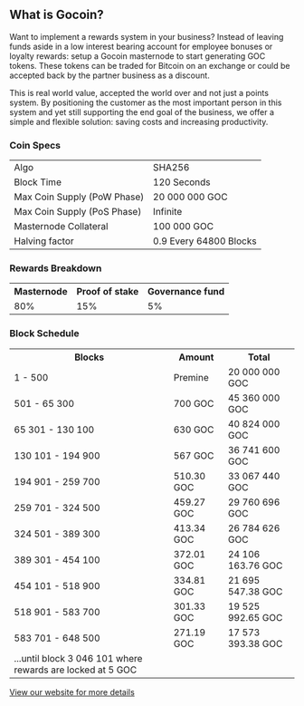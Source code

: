 <h2>What is Gocoin?</h2>
<p>
Want to implement a rewards system in your business? Instead of leaving funds aside in a low interest bearing account for employee bonuses or loyalty rewards: setup a Gocoin masternode to start generating GOC tokens. These tokens can be traded for Bitcoin on an exchange or could be accepted back by the partner business as a discount. 
</p>
<p>
This is real world value, accepted the world over and not just a points system. By positioning the customer as the most important person in this system and yet still supporting the end goal of the business, we offer a simple and flexible solution: saving costs and increasing productivity.
</p>
<h3>Coin Specs</h3>
<table>
<tbody><tr><td>Algo</td><td>SHA256</td></tr>
<tr><td>Block Time</td><td>120 Seconds</td></tr>
<tr><td>Max Coin Supply (PoW Phase)</td><td>20 000 000 GOC</td></tr>
<tr><td>Max Coin Supply (PoS Phase)</td><td>Infinite</td></tr>
<tr><td>Masternode Collateral</td><td>100 000 GOC</td></tr>
<tr><td>Halving factor</td><td>0.9 Every 64800 Blocks</td></tr>
</tbody></table>
<h3>Rewards Breakdown</h3>
<table>
<tbody><tr><th>Masternode</th><th>Proof of stake</th><th>Governance fund</th></tr>
<tr><td>80%</td><td>15%</td><td>5%</td></tr>
</tbody></table>
<h3>Block Schedule</h3>
<table>
<tbody><tr><th>Blocks</th><th>Amount</th><th>Total</th></tr>
<tr><td>1 - 500</td><td>Premine</td><td>20 000 000 GOC</td></tr>
<tr><td>501 - 65 300</td><td>700 GOC</td><td>45 360 000 GOC</td></tr>
<tr><td>65 301 - 130 100</td><td>630 GOC</td><td>40 824 000 GOC</td></tr>
<tr><td>130 101 - 194 900</td><td>567 GOC</td><td>36 741 600 GOC</td></tr>
<tr><td>194 901 - 259 700</td><td>510.30 GOC</td><td>33 067 440 GOC</td></tr>
<tr><td>259 701 - 324 500</td><td>459.27 GOC</td><td>29 760 696 GOC</td></tr>
<tr><td>324 501 - 389 300</td><td>413.34 GOC</td><td>26 784 626 GOC</td></tr>
<tr><td>389 301 - 454 100</td><td>372.01 GOC</td><td>24 106 163.76 GOC</td></tr>
<tr><td>454 101 - 518 900</td><td>334.81 GOC</td><td>21 695 547.38 GOC</td></tr>
<tr><td>518 901 - 583 700</td><td>301.33 GOC</td><td>19 525 992.65 GOC</td></tr>
<tr><td>583 701 - 648 500</td><td>271.19 GOC</td><td>17 573 393.38 GOC</td></tr>
<tr><td>...until block 3 046 101 where rewards are locked at 5 GOC</td></tr>
</tbody></table>

<a href="https://gocoin.tech" title="Gocoin Website" target="_blank">View our website for more details</a>

